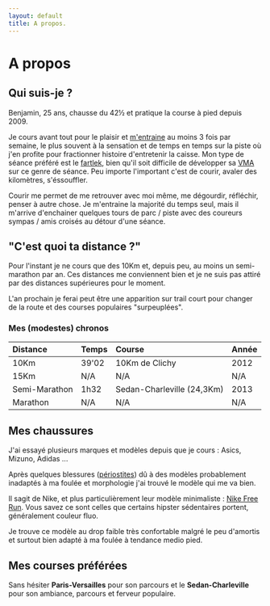 ```yaml
---
layout: default
title: A propos.
---
```


# A propos

## Qui suis-je ?

Benjamin, 25 ans, chausse du 42½ et pratique la course à pied depuis 2009.

Je cours avant tout pour le plaisir et [m'entraine][1] au moins 3 fois par
semaine, le plus souvent à la sensation et de temps en temps sur la piste où
j'en profite pour fractionner histoire d'entretenir la caisse.
Mon type de séance préféré est le [fartlek][2], bien qu'il soit difficile de
développer sa [VMA][3] sur ce genre de séance.
Peu importe l'important c'est de courir, avaler des kilomètres,
s'éssouffler.

Courir me permet de me retrouver avec moi même, me dégourdir, réfléchir,
penser à autre chose. Je m'entraine la majorité du temps seul, mais il
m'arrive d'enchainer quelques tours de parc / piste avec des
coureurs sympas / amis croisés au détour d'une séance.

## "C'est quoi ta distance ?"

Pour l'instant je ne cours que des 10Km et, depuis peu, au moins un semi-marathon
par an. Ces distances me conviennent bien et je ne suis pas attiré par des
distances supérieures pour le moment.

L'an prochain je ferai peut être une apparition sur trail court pour
changer de la route et des courses populaires "surpeuplées".

### Mes (modestes) chronos

**Distance**  | **Temps**   | **Course**                    | **Année**
:-------------|:------------|:------------------------------|:--------------
10Km          | 39'02       | 10Km de Clichy                | 2012
15Km          | N/A         | N/A                           | N/A
Semi-Marathon | 1h32        | Sedan-Charleville (24,3Km)    | 2013
Marathon      | N/A         | N/A                           | N/A

## Mes chaussures

J'ai essayé plusieurs marques et modèles depuis que je cours : Asics, Mizuno,
Adidas ...

Après quelques blessures ([périostites][4]) dû à des modèles probablement
inadaptés à ma foulée et morphologie j'ai trouvé le modèle qui me va bien.

Il sagit de Nike, et plus particulièrement leur modèle minimaliste : [Nike
Free Run][5]. Vous savez ce sont celles que certains hipster sédentaires
portent, généralement couleur fluo.

Je trouve ce modèle au drop faible très confortable malgré le peu d'amortis
et surtout bien adapté à ma foulée à tendance medio pied.

## Mes courses préférées

Sans hésiter **Paris-Versailles** pour son parcours et le **Sedan-Charleville**
pour son ambiance, parcours et ferveur populaire.

[1]: /entrainement
[2]: http://fr.wikipedia.org/wiki/Fartlek
[3]: http://fr.wikipedia.org/wiki/Vitesse_maximale_a%C3%A9robie
[4]: http://fr.wikipedia.org/wiki/P%C3%A9riostite
[5]: http://www.i-run.fr/recherche.html?nom=nike+free
